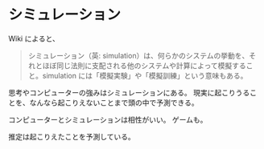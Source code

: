 # シミュレーション

Wiki によると、

> シミュレーション（英: simulation）は、何らかのシステムの挙動を、それとほぼ同じ法則に支配される他のシステムや計算によって模擬すること。simulation には「模擬実験」や「模擬訓練」という意味もある。

思考やコンピューターの強みはシミュレーションにある。
現実に起こりうることを、なんなら起こりえないことまで頭の中で予測できる。

コンピューターとシミュレーションは相性がいい。
ゲームも。

推定は起こりえたことを予測している。
